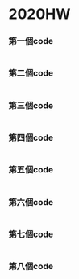 # 2020HW

### 第一個code
```c
```

### 第二個code
```c
```

### 第三個code
```c
```

### 第四個code
```c
```

### 第五個code
```c
```

### 第六個code
```c
```

### 第七個code
```c
```

### 第八個code
```c
```
